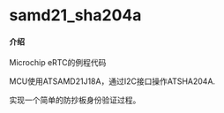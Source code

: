 # samd21_sha204a

#### 介绍
Microchip eRTC的例程代码

MCU使用ATSAMD21J18A，通过I2C接口操作ATSHA204A.

实现一个简单的防抄板身份验证过程。
